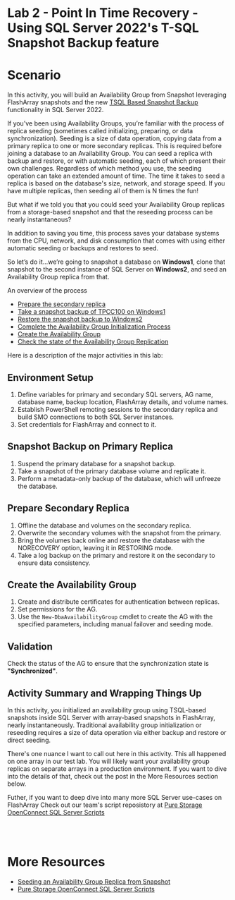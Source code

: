 # Lab 2 - Point In Time Recovery - Using SQL Server 2022's T-SQL Snapshot Backup feature 

# Scenario
In this activity, you will build an Availability Group from Snapshot leveraging FlashArray snapshots and the new [TSQL Based Snapshot Backup](https://docs.microsoft.com/en-us/sql/relational-databases/backup-restore/create-a-transact-sql-snapshot-backup?view=sql-server-ver16) functionality in SQL Server 2022.

If you’ve been using Availability Groups, you’re familiar with the process of replica seeding (sometimes called initializing, preparing, or data synchronization). Seeding is a size of data operation, copying data from a primary replica to one or more secondary replicas. This is required before joining a database to an Availability Group. You can seed a replica with backup and restore, or with automatic seeding, each of which present their own challenges. Regardless of which method you use, the seeding operation can take an extended amount of time. The time it takes to seed a replica is based on the database's size, network, and storage speed. If you have multiple replicas, then seeding all of them is N times the fun!

But what if we told you that you could seed your Availability Group replicas from a storage-based snapshot and that the reseeding process can be nearly instantaneous?

In addition to saving you time, this process saves your database systems from the CPU, network, and disk consumption that comes with using either automatic seeding or backups and restores to seed. 

So let’s do it...we’re going to snapshot a database on **Windows1**, clone that snapshot to the second instance of SQL Server on **Windows2**, and seed an Availability Group replica from that. 

An overview of the process
* [Prepare the secondary replica](#prepare-the-secondary-replica)
* [Take a snapshot backup of TPCC100 on Windows1](#take-a-snapshot-backup-of-tpcc100-on-windows1)
* [Restore the snapshot backup to Windows2](#restore-the-snapshot-backup-to-windows2)
* [Complete the Availability Group Initialization Process](#complete-the-availability-group-initilization-process)
* [Create the Availability Group](#create-the-availability-group)
* [Check the state of the Availability Group Replication](#check-the-state-of-the-availability-group-replication)

Here is a description of the major activities in this lab:


## Environment Setup

1. Define variables for primary and secondary SQL servers, AG name, database name, backup location, FlashArray details, and volume names.
1. Establish PowerShell remoting sessions to the secondary replica and build SMO connections to both SQL Server instances.
1. Set credentials for FlashArray and connect to it.

## Snapshot Backup on Primary Replica

1. Suspend the primary database for a snapshot backup.
1. Take a snapshot of the primary database volume and replicate it.
1. Perform a metadata-only backup of the database, which will unfreeze the database.

## Prepare Secondary Replica

1. Offline the database and volumes on the secondary replica.
1. Overwrite the secondary volumes with the snapshot from the primary.
1. Bring the volumes back online and restore the database with the NORECOVERY option, leaving it in RESTORING mode.
1. Take a log backup on the primary and restore it on the secondary to ensure data consistency.

## Create the Availability Group

1. Create and distribute certificates for authentication between replicas.
1. Set permissions for the AG.
1. Use the `New-DbaAvailabilityGroup` cmdlet to create the AG with the specified parameters, including manual failover and seeding mode.

## Validation

Check the status of the AG to ensure that the synchronization state is **"Synchronized"**.


## Activity Summary and Wrapping Things Up
In this activity, you initialized an availability group using TSQL-based snapshots inside SQL Server with array-based snapshots in FlashArray, nearly instantaneously. Traditional availability group initialization or reseeding requires a size of data operation via either backup and restore or direct seeding. 

There's one nuance I want to call out here in this activity. This all happened on one array in our test lab. You will likely want your availability group replicas on separate arrays in a production environment. If you want to dive into the details of that, check out the post in the More Resources section below.

Futher, if you want to deep dive into many more SQL Server use-cases on FlashArray Check out our team's script reposistory at [Pure Storage OpenConnect SQL Server Scripts](https://github.com/PureStorage-OpenConnect/sqlserver-scripts/)

<br />
<br />

# More Resources
- [Seeding an Availability Group Replica from Snapshot](https://www.nocentino.com/posts/2022-05-26-seed-ag-replica-from-snapshot/)
- [Pure Storage OpenConnect SQL Server Scripts](https://github.com/PureStorage-OpenConnect/sqlserver-scripts/)

